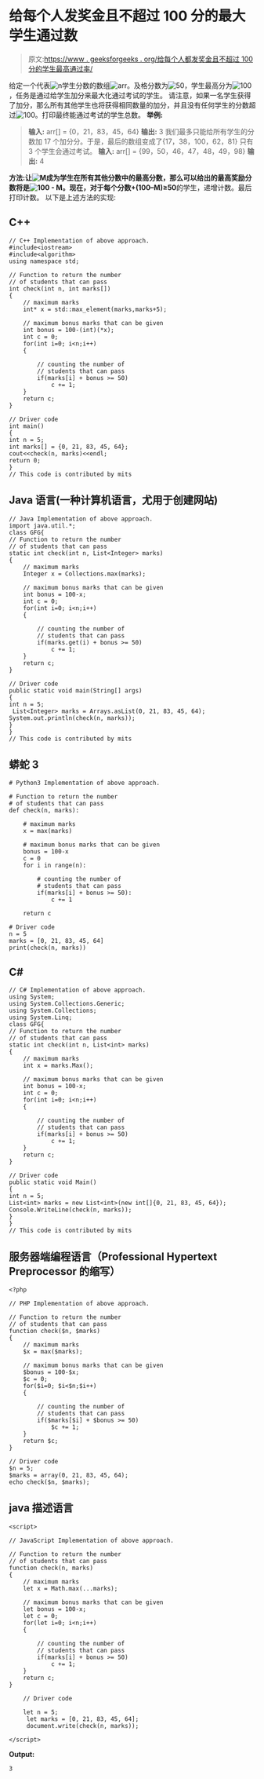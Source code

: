 # 给每个人发奖金且不超过 100 分的最大学生通过数

> 原文:[https://www . geeksforgeeks . org/给每个人都发奖金且不超过 100 分的学生最高通过率/](https://www.geeksforgeeks.org/maximum-students-to-pass-after-giving-bonus-to-everybody-and-not-exceeding-100-marks/)

给定一个代表![n  ](img/31d70d7c99878a33c601d487c9b6eb43.png "Rendered by QuickLaTeX.com")学生分数的数组![arr  ](img/40249ba2f0cda838dce209422288eb4c.png "Rendered by QuickLaTeX.com")。及格分数为![50  ](img/6e80346441702928938a1bd252f0f280.png "Rendered by QuickLaTeX.com")，学生最高分为![100  ](img/5094fa257e6e0177d9f354ed7adb3dfc.png "Rendered by QuickLaTeX.com")，任务是通过给学生加分来最大化通过考试的学生。
请注意，如果一名学生获得了加分，那么所有其他学生也将获得相同数量的加分，并且没有任何学生的分数超过![100  ](img/5094fa257e6e0177d9f354ed7adb3dfc.png "Rendered by QuickLaTeX.com")。打印最终能通过考试的学生总数。
**举例:**

> **输入:** arr[] = {0，21，83，45，64}
> **输出:** 3
> 我们最多只能给所有学生的分数加 17 个加分分。于是，最后的数组变成了{17，38，100，62，81}
> 只有 3 个学生会通过考试。
> **输入:** arr[] = {99，50，46，47，48，49，98}
> **输出:** 4

**方法:**让![M  ](img/20aead0a95215a9a83fdd34d16c40b4d.png "Rendered by QuickLaTeX.com")成为学生在所有其他分数中的最高分数，那么可以给出的最高奖励分数将是![100 - M  ](img/61b844ca80a75af78dce65852cda4065.png "Rendered by QuickLaTeX.com")。现在，对于每个**分数+(100–M)≥50**的学生，递增计数。最后打印计数。
以下是上述方法的实现:

## C++

```
// C++ Implementation of above approach.
#include<iostream>
#include<algorithm>
using namespace std;

// Function to return the number
// of students that can pass
int check(int n, int marks[])
{
    // maximum marks
    int* x = std::max_element(marks,marks+5);

    // maximum bonus marks that can be given
    int bonus = 100-(int)(*x);
    int c = 0;
    for(int i=0; i<n;i++)
    {

        // counting the number of
        // students that can pass
        if(marks[i] + bonus >= 50)
            c += 1;
    }
    return c;
}

// Driver code
int main()
{
int n = 5;
int marks[] = {0, 21, 83, 45, 64};
cout<<check(n, marks)<<endl;
return 0;
}
// This code is contributed by mits
```

## Java 语言(一种计算机语言，尤用于创建网站)

```
// Java Implementation of above approach.
import java.util.*;
class GFG{
// Function to return the number
// of students that can pass
static int check(int n, List<Integer> marks)
{
    // maximum marks
    Integer x = Collections.max(marks);

    // maximum bonus marks that can be given
    int bonus = 100-x;
    int c = 0;
    for(int i=0; i<n;i++)
    {

        // counting the number of
        // students that can pass
        if(marks.get(i) + bonus >= 50)
            c += 1;
    }
    return c;
}

// Driver code
public static void main(String[] args)
{
int n = 5;
 List<Integer> marks = Arrays.asList(0, 21, 83, 45, 64);
System.out.println(check(n, marks));
}
}
// This code is contributed by mits
```

## 蟒蛇 3

```
# Python3 Implementation of above approach.

# Function to return the number
# of students that can pass
def check(n, marks):

    # maximum marks
    x = max(marks)

    # maximum bonus marks that can be given
    bonus = 100-x
    c = 0
    for i in range(n):

        # counting the number of
        # students that can pass
        if(marks[i] + bonus >= 50):
            c += 1

    return c

# Driver code
n = 5
marks = [0, 21, 83, 45, 64]
print(check(n, marks))
```

## C#

```
// C# Implementation of above approach.
using System;
using System.Collections.Generic;
using System.Collections;
using System.Linq;
class GFG{
// Function to return the number
// of students that can pass
static int check(int n, List<int> marks)
{
    // maximum marks
    int x = marks.Max();

    // maximum bonus marks that can be given
    int bonus = 100-x;
    int c = 0;
    for(int i=0; i<n;i++)
    {

        // counting the number of
        // students that can pass
        if(marks[i] + bonus >= 50)
            c += 1;
    }
    return c;
}

// Driver code
public static void Main()
{
int n = 5;
List<int> marks = new List<int>(new int[]{0, 21, 83, 45, 64});
Console.WriteLine(check(n, marks));
}
}
// This code is contributed by mits
```

## 服务器端编程语言（Professional Hypertext Preprocessor 的缩写）

```
<?php

// PHP Implementation of above approach.

// Function to return the number
// of students that can pass
function check($n, $marks)
{
    // maximum marks
    $x = max($marks);

    // maximum bonus marks that can be given
    $bonus = 100-$x;
    $c = 0;
    for($i=0; $i<$n;$i++)
    {

        // counting the number of
        // students that can pass
        if($marks[$i] + $bonus >= 50)
            $c += 1;
    }
    return $c;
}

// Driver code
$n = 5;
$marks = array(0, 21, 83, 45, 64);
echo check($n, $marks);
```

## java 描述语言

```
<script>

// JavaScript Implementation of above approach.

// Function to return the number
// of students that can pass
function check(n, marks)
{
    // maximum marks
    let x = Math.max(...marks);

    // maximum bonus marks that can be given
    let bonus = 100-x;
    let c = 0;
    for(let i=0; i<n;i++)
    {

        // counting the number of
        // students that can pass
        if(marks[i] + bonus >= 50)
            c += 1;
    }
    return c;
}

    // Driver code

    let n = 5;
     let marks = [0, 21, 83, 45, 64];
     document.write(check(n, marks));

</script>
```

**Output:** 

```
3
```